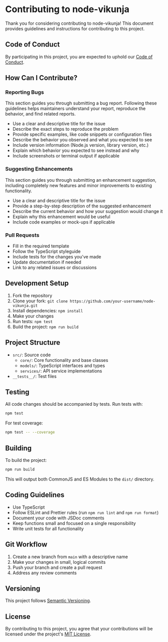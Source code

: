 # Contributing to node-vikunja

Thank you for considering contributing to node-vikunja! This document provides guidelines and instructions for contributing to this project.

## Code of Conduct

By participating in this project, you are expected to uphold our [Code of Conduct](CODE_OF_CONDUCT.md).

## How Can I Contribute?

### Reporting Bugs

This section guides you through submitting a bug report. Following these guidelines helps maintainers understand your report, reproduce the behavior, and find related reports.

- Use a clear and descriptive title for the issue
- Describe the exact steps to reproduce the problem
- Provide specific examples, like code snippets or configuration files
- Describe the behavior you observed and what you expected to see
- Include version information (Node.js version, library version, etc.)
- Explain which behavior you expected to see instead and why
- Include screenshots or terminal output if applicable

### Suggesting Enhancements

This section guides you through submitting an enhancement suggestion, including completely new features and minor improvements to existing functionality.

- Use a clear and descriptive title for the issue
- Provide a step-by-step description of the suggested enhancement
- Describe the current behavior and how your suggestion would change it
- Explain why this enhancement would be useful
- Include code examples or mock-ups if applicable

### Pull Requests

- Fill in the required template
- Follow the TypeScript styleguide
- Include tests for the changes you've made
- Update documentation if needed
- Link to any related issues or discussions

## Development Setup

1. Fork the repository
2. Clone your fork: `git clone https://github.com/your-username/node-vikunja.git`
3. Install dependencies: `npm install`
4. Make your changes
5. Run tests: `npm test`
6. Build the project: `npm run build`

## Project Structure

- `src/`: Source code
  - `core/`: Core functionality and base classes
  - `models/`: TypeScript interfaces and types
  - `services/`: API service implementations
- `__tests__/`: Test files

## Testing

All code changes should be accompanied by tests. Run tests with:

```bash
npm test
```

For test coverage:

```bash
npm test -- --coverage
```

## Building

To build the project:

```bash
npm run build
```

This will output both CommonJS and ES Modules to the `dist/` directory.

## Coding Guidelines

- Use TypeScript
- Follow ESLint and Prettier rules (run `npm run lint` and `npm run format`)
- Document your code with JSDoc comments
- Keep functions small and focused on a single responsibility
- Write unit tests for all functionality

## Git Workflow

1. Create a new branch from `main` with a descriptive name
2. Make your changes in small, logical commits
3. Push your branch and create a pull request
4. Address any review comments

## Versioning

This project follows [Semantic Versioning](https://semver.org/).

## License

By contributing to this project, you agree that your contributions will be licensed under the project's [MIT License](LICENSE).
